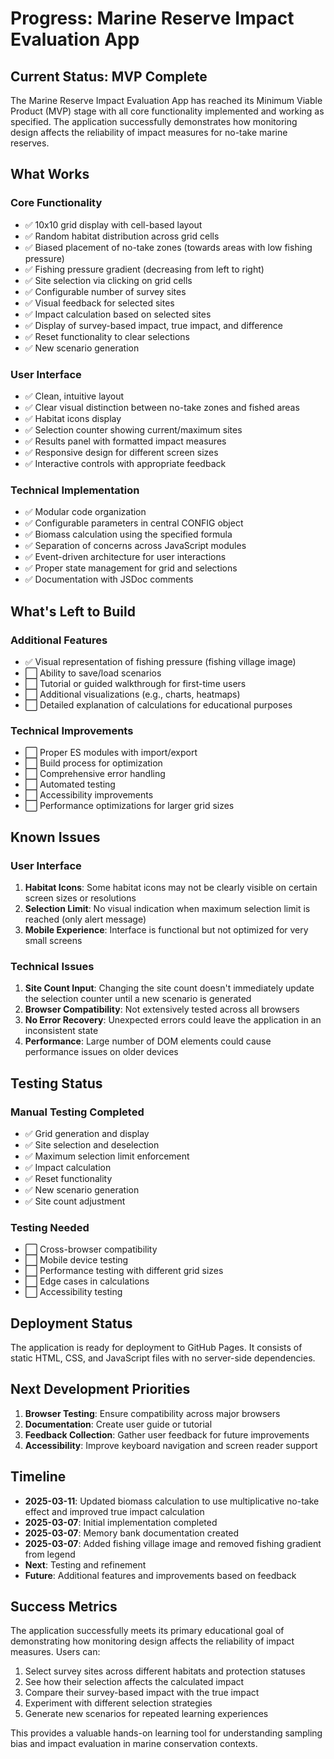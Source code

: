 # Progress: Marine Reserve Impact Evaluation App

## Current Status: MVP Complete

The Marine Reserve Impact Evaluation App has reached its Minimum Viable Product (MVP) stage with all core functionality implemented and working as specified. The application successfully demonstrates how monitoring design affects the reliability of impact measures for no-take marine reserves.

## What Works

### Core Functionality
- ✅ 10x10 grid display with cell-based layout
- ✅ Random habitat distribution across grid cells
- ✅ Biased placement of no-take zones (towards areas with low fishing pressure)
- ✅ Fishing pressure gradient (decreasing from left to right)
- ✅ Site selection via clicking on grid cells
- ✅ Configurable number of survey sites
- ✅ Visual feedback for selected sites
- ✅ Impact calculation based on selected sites
- ✅ Display of survey-based impact, true impact, and difference
- ✅ Reset functionality to clear selections
- ✅ New scenario generation

### User Interface
- ✅ Clean, intuitive layout
- ✅ Clear visual distinction between no-take zones and fished areas
- ✅ Habitat icons display
- ✅ Selection counter showing current/maximum sites
- ✅ Results panel with formatted impact measures
- ✅ Responsive design for different screen sizes
- ✅ Interactive controls with appropriate feedback

### Technical Implementation
- ✅ Modular code organization
- ✅ Configurable parameters in central CONFIG object
- ✅ Biomass calculation using the specified formula
- ✅ Separation of concerns across JavaScript modules
- ✅ Event-driven architecture for user interactions
- ✅ Proper state management for grid and selections
- ✅ Documentation with JSDoc comments

## What's Left to Build

### Additional Features
- ✅ Visual representation of fishing pressure (fishing village image)
- ⬜ Ability to save/load scenarios
- ⬜ Tutorial or guided walkthrough for first-time users
- ⬜ Additional visualizations (e.g., charts, heatmaps)
- ⬜ Detailed explanation of calculations for educational purposes

### Technical Improvements
- ⬜ Proper ES modules with import/export
- ⬜ Build process for optimization
- ⬜ Comprehensive error handling
- ⬜ Automated testing
- ⬜ Accessibility improvements
- ⬜ Performance optimizations for larger grid sizes

## Known Issues

### User Interface
1. **Habitat Icons**: Some habitat icons may not be clearly visible on certain screen sizes or resolutions
2. **Selection Limit**: No visual indication when maximum selection limit is reached (only alert message)
3. **Mobile Experience**: Interface is functional but not optimized for very small screens

### Technical Issues
1. **Site Count Input**: Changing the site count doesn't immediately update the selection counter until a new scenario is generated
2. **Browser Compatibility**: Not extensively tested across all browsers
3. **No Error Recovery**: Unexpected errors could leave the application in an inconsistent state
4. **Performance**: Large number of DOM elements could cause performance issues on older devices

## Testing Status

### Manual Testing Completed
- ✅ Grid generation and display
- ✅ Site selection and deselection
- ✅ Maximum selection limit enforcement
- ✅ Impact calculation
- ✅ Reset functionality
- ✅ New scenario generation
- ✅ Site count adjustment

### Testing Needed
- ⬜ Cross-browser compatibility
- ⬜ Mobile device testing
- ⬜ Performance testing with different grid sizes
- ⬜ Edge cases in calculations
- ⬜ Accessibility testing

## Deployment Status

The application is ready for deployment to GitHub Pages. It consists of static HTML, CSS, and JavaScript files with no server-side dependencies.

## Next Development Priorities

1. **Browser Testing**: Ensure compatibility across major browsers
2. **Documentation**: Create user guide or tutorial
4. **Feedback Collection**: Gather user feedback for future improvements
5. **Accessibility**: Improve keyboard navigation and screen reader support

## Timeline

- **2025-03-11**: Updated biomass calculation to use multiplicative no-take effect and improved true impact calculation
- **2025-03-07**: Initial implementation completed
- **2025-03-07**: Memory bank documentation created
- **2025-03-07**: Added fishing village image and removed fishing gradient from legend
- **Next**: Testing and refinement
- **Future**: Additional features and improvements based on feedback

## Success Metrics

The application successfully meets its primary educational goal of demonstrating how monitoring design affects the reliability of impact measures. Users can:

1. Select survey sites across different habitats and protection statuses
2. See how their selection affects the calculated impact
3. Compare their survey-based impact with the true impact
4. Experiment with different selection strategies
5. Generate new scenarios for repeated learning experiences

This provides a valuable hands-on learning tool for understanding sampling bias and impact evaluation in marine conservation contexts.
